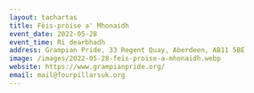 ```yaml
---
layout: tachartas
title: Fèis-pròise a' Mhonaidh
event_date: 2022-05-28
event_time: Ri dearbhadh
address: Grampian Pride, 33 Regent Quay, Aberdeen, AB11 5BE
image: /images/2022-05-28-feis-proise-a-mhonaidh.webp
website: https://www.grampianpride.org/
email: mail@fourpillarsuk.org
---
```

